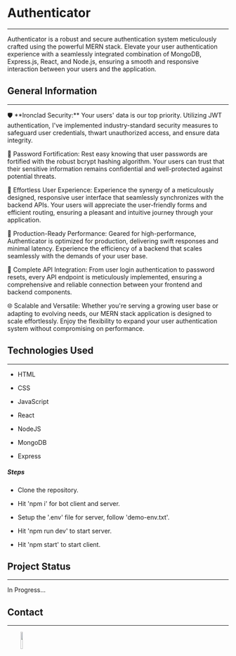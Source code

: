 <h1>Authenticator</h1>
<hr><p>Authenticator is a robust and secure authentication system meticulously crafted using the powerful MERN stack. Elevate your user authentication experience with a seamlessly integrated combination of MongoDB, Express.js, React, and Node.js, ensuring a smooth and responsive interaction between your users and the application.</p><h2>General Information</h2>
<hr>
<p>🛡️ **Ironclad Security:** Your users' data is our top priority. Utilizing JWT authentication, I've implemented industry-standard security measures to safeguard user credentials, thwart unauthorized access, and ensure data integrity.</p>
<p>🔐 Password Fortification: Rest easy knowing that user passwords are fortified with the robust bcrypt hashing algorithm. Your users can trust that their sensitive information remains confidential and well-protected against potential threats.</p>
<p>🔄 Effortless User Experience: Experience the synergy of a meticulously designed, responsive user interface that seamlessly synchronizes with the backend APIs. Your users will appreciate the user-friendly forms and efficient routing, ensuring a pleasant and intuitive journey through your application.</p>
<p>🚀 Production-Ready Performance: Geared for high-performance, Authenticator is optimized for production, delivering swift responses and minimal latency. Experience the efficiency of a backend that scales seamlessly with the demands of your user base.</p>
<p>🔗 Complete API Integration: From user login authentication to password resets, every API endpoint is meticulously implemented, ensuring a comprehensive and reliable connection between your frontend and backend components.</p>
<p>🌐 Scalable and Versatile: Whether you're serving a growing user base or adapting to evolving needs, our MERN stack application is designed to scale effortlessly. Enjoy the flexibility to expand your user authentication system without compromising on performance.</p><h2>Technologies Used</h2>
<hr><ul>
<li>HTML</li>
</ul><ul>
<li>CSS</li>
</ul><ul>
<li>JavaScript</li>
</ul><ul>
<li>React</li>
</ul><ul>
<li>NodeJS</li>
</ul><ul>
<li>MongoDB</li>
</ul><ul>
<li>Express</li>
</ul><h5>Steps</h5><ul>
<li>Clone the repository.</li>
</ul><ul>
<li>Hit 'npm i' for bot client and server.</li>
</ul><ul>
<li>Setup the '.env' file for server, follow 'demo-env.txt'.</li>
</ul><ul>
<li>Hit 'npm run dev' to start server.</li>
</ul><ul>
<li>Hit 'npm start' to start client.</li>
</ul><h2>Project Status</h2>
<hr><p>In Progress...</p><h2>Contact</h2>
<hr><p><span style="margin-right: 30px;"></span><a href="https://www.linkedin.com/in/sourav-kumar-in/"><img target="_blank" src="https://cdn.jsdelivr.net/gh/devicons/devicon/icons/linkedin/linkedin-original.svg" style="width: 10%;"></a></p>
